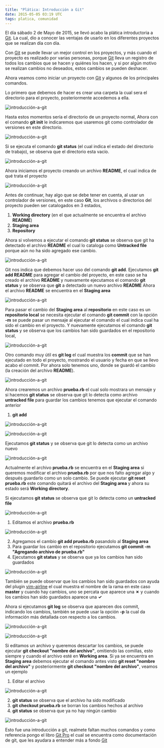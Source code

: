 ```yaml
---
title: "Plática: Introducción a Git"
date: 2015-05-05 03:19 UTC
tags: platica, comunidad
---
```


El día sábado 2 de Mayo de 2015, se llevó acabo la plática introductoria a [Git](http://git-scm.com/).
La cual, dio a conocer las ventajas de usarlo en los diferentes proyectos que se realizan día con día.

Con [Git](http://git-scm.com/) se puede llevar un mejor control en los proyectos, y más cuando el proyecto es realizado por varias
personas, porque [Git](http://git-scm.com/) lleva un registro de todos los cambios que se hacen y quiénes los hacen, y si por algún motivo se realizan cambios no deseados, estos cambios se pueden deshacer.

Ahora veamos como iniciar un proyecto con [Git](http://git-scm.com/) y algunos de los principales comandos.

Lo primero que debemos de hacer es crear una carpeta la cual sera el directorio para el proyecto,
posteriormente accedemos a ella.

![introducción-a-git](/images/2015/0505/crear-directorio.png)

Hasta estos momentos sería el directorio de un proyecto normal, Ahora con el comando **git init** le indicaremos que
usaremos git como controlador de versiones en este directorio.

![introducción-a-git](/images/2015/0505/git-init.png)

Si se ejecuta el comando **git status** (el cual indica el estado del directorio de trabajo), se observa que el directorio esta vacío.

![introducción-a-git](/images/2015/0505/git-status.png)

Ahora iniciamos el proyecto creando  un archivo **README**, el cual indica de qué trata el proyecto

![introducción-a-git](/images/2015/0505/archivo-readme.png)

Antes de continuar, hay algo que se debe tener en cuenta, al usar un controlador de versiones, en este caso **Git**, los archivos o directorios del proyecto
pueden ser catalogados en 3 estados,

1. **Working directory**
    (en el que actualmente se encuentra el archivo **README**)
2. **Staging area**
3. **Repository**

Ahora si volvemos a ejecutar el comando **git status** se observa que git ha detectado el archivo **README** el cual lo cataloga como **Untracked file**
porque aún no ha sido agregado ese cambio.

![introducción-a-git](/images/2015/0505/git-status2.png)

Git nos indica que debemos hacer uso del comando **git add**.
Ejecutamos **git add README** para agregar el cambio del proyecto, en este caso se ha creado el archivo **README**
y nuevamente ejecutamos el comando **git status** y se observa que **git** a detectado un nuevo archivo **README**
Ahora el archivo **README** se encuentra en el **Staging area**

![introducción-a-git](/images/2015/0505/git-add-readme.png)

Para pasar el cambio del **Staging area** al **repositorio** en este caso es un **repositorio local**
se necesita ejecutar el comando **git commit** con la opción **-m** se puede pasar un mensaje al ejecutar el comando el cual indica
cual ha sido el cambio en el proyecto.
Y nuevamente ejecutamos el comando **git status** y se observa que los cambios han sido guardados en el repositorio local,

![introducción-a-git](/images/2015/0505/git-commit.png)

Otro comando muy útil es **git log** el cual muestra los **commit** que se han ejecutado en todo el proyecto, mostrando el usuario y fecha en que se llevo acabo el commit. Por ahora solo tenemos uno, donde se guardó el cambio (la creación del archivo **README**).

![introducción-a-git](/images/2015/0505/git-log.png)

Ahora crearemos un archivo **prueba.rb** el cual solo mostrara un mensaje
y si hacemos **git status** se observa que git lo detecta como archivo **untracked file**
para guardar los cambios tenemos que ejecutar el comando anterior

1. **git add**

![introducción-a-git](/images/2015/0505/archivo-prueba.png)


![introducción-a-git](/images/2015/0505/git-add-prueba.png)

Ejecutamos **git status** y se observa que git lo detecta como un archivo nuevo

![introducción-a-git](/images/2015/0505/git-status3.png)


Actualmente el archivo **prueba.rb** se encuentra en el **Staging area** si queremos modificar el archivo **prueba.rb** por que nos falto agregar algo
y después guardarlo como un solo cambio. Se puede ejecutar **git reset prueba.rb** este comando quitará el archivo del **Staging area** y ahora su estado será **Working directory**.

Si ejecutamos **git status** se observa que git lo detecta como un **untracked file**

![introducción-a-git](/images/2015/0505/git-reset-prueba.png)


1. Editamos el archivo **prueba.rb**

![introducción-a-git](/images/2015/0505/editando-prueba.png)

2. Agregamos el cambio **git add prueba.rb** pasandolo al **Staging area**
3. Para guardar los cambio en el repositorio ejecutamos
    **git commit -m "Agregando archivo de prueba.rb"**
4. Ejecutamos **git status** y se observa que ya los cambios han sido guardados


![introducción-a-git](/images/2015/0505/git-commit-prueba.png)

También se puede observar que los cambios han sido guardados con ayuda del plugin [vim-airline](https://github.com/bling/vim-airline)
el cual muestra el nombre de la rama en este caso **master** y cuando hay cambios, uno se percata que aparece una **✗** y cuando los cambios han sido guardados aparece una **✓**

Ahora si ejecutamos **git log** se observa que aparecen dos commit, indicando los cambios, también se puede usar la opción **-p** la cual
da información más detallada con respecto a los cambios.

![introducción-a-git](/images/2015/0505/git-log-p.png)


![introducción-a-git](/images/2015/0505/git-log-p2.png)

Si editamos un archivo y queremos descartar los cambios, se puede ejecutar **git checkout "nombre del archivo"**, omitiendo las comillas,
esto siempre y cuando el archivo esté en **Working area**. Si ya se encuentra en **Staging area** debemos ejecutar el comando antes visto
**git reset "nombre del archivo"** y posteriormente **git checkout "nombre del archivo"**, veamos un ejemplo

1. Editar el archivo

![introducción-a-git](/images/2015/0505/editando-prueba2.png)

2. **git status** se observa que el archivo ha sido modificado
3. **git checkout prueba.rb** se borran los cambios hechos al archivo
4. **git status** se observa que ya no hay ningún cambio

![introducción-a-git](/images/2015/0505/git-checkout-prueba.png)

Esto fue una introducción a git, realmete faltan muchos comandos y como referencia pongo el libro [Git Pro](http://git-scm.com/book/en/v2) el cual se encuentra como documentación de git, que les ayudara a entender más a fondo  [Git](http://git-scm.com/)

